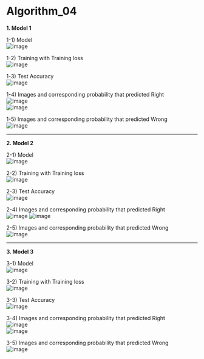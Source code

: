 # Algorithm_04

**1. Model 1**

1-1) Model  
![image](https://user-images.githubusercontent.com/107315938/173197186-6eb3566b-1be7-48fa-adaf-e94120fdf97c.png)

1-2) Training with Training loss  
![image](https://user-images.githubusercontent.com/107315938/173197235-1f83011d-7fb9-4cfe-b425-f67aec94bb35.png)

1-3) Test Accuracy  
![image](https://user-images.githubusercontent.com/107315938/173197257-6e846a56-b1fe-4d4c-9bbb-89d23ed18d10.png)

1-4) Images and corresponding probability that predicted Right  
![image](https://user-images.githubusercontent.com/107315938/173197277-8354d8bf-e286-4921-ba4a-bd49fc2b4dcf.png)  
![image](https://user-images.githubusercontent.com/107315938/173198120-25979cee-d0c3-4aac-aa1a-596aee1acb22.png)

1-5) Images and corresponding probability that predicted Wrong  
![image](https://user-images.githubusercontent.com/107315938/173197311-829c08b9-a4ca-4e7a-b4cb-c48007105696.png)

-----------------------------------------------------------------------------------------------------------------------------------------------------------------------

**2. Model 2**

2-1) Model  
![image](https://user-images.githubusercontent.com/107315938/173197693-872a3953-7511-4e2f-ba01-447fa7532bb5.png)

2-2) Training with Training loss  
![image](https://user-images.githubusercontent.com/107315938/173197710-ec2f015c-83d5-477b-a058-197de0f53dda.png)

2-3) Test Accuracy  
![image](https://user-images.githubusercontent.com/107315938/173197725-9d551cfc-e03c-4dd7-82c3-7e9035dc8707.png)

2-4) Images and corresponding probability that predicted Right  
![image](https://user-images.githubusercontent.com/107315938/173197744-cde583d8-7ca8-4cda-a8ee-4765af45f9dc.png)
![image](https://user-images.githubusercontent.com/107315938/173197751-3da8f0ab-cafb-4ffb-bc26-f17678290ecc.png)

2-5) Images and corresponding probability that predicted Wrong  
![image](https://user-images.githubusercontent.com/107315938/173197764-64effbd3-4bc6-48e4-89ec-bfba680b03f5.png)

-----------------------------------------------------------------------------------------------------------------------------------------------------------------------

**3. Model 3**

3-1) Model  
![image](https://user-images.githubusercontent.com/107315938/173197974-db4c1a28-ef5d-490a-8f4a-c172e15f62a1.png)

3-2) Training with Training loss  
![image](https://user-images.githubusercontent.com/107315938/173197993-acac2150-8b04-44df-a9e3-4434b27246d6.png)

3-3) Test Accuracy  
![image](https://user-images.githubusercontent.com/107315938/173198010-3b9b99bc-9d41-4eea-954b-dcd1f31bc261.png)

3-4) Images and corresponding probability that predicted Right  
![image](https://user-images.githubusercontent.com/107315938/173198022-d32e8396-546b-481b-9648-58c0dda3604a.png)  
![image](https://user-images.githubusercontent.com/107315938/173198031-94cd55cb-7c8f-447f-952a-6ae1dce47e82.png)

3-5) Images and corresponding probability that predicted Wrong  
![image](https://user-images.githubusercontent.com/107315938/173198041-1c682342-9b99-4cc1-ae8e-ac13b9df465d.png)
